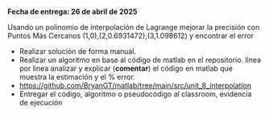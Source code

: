**Fecha de entrega: 26 de abril de 2025**

Usando un polinomio de interpolación de Lagrange mejorar la
precisión con Puntos Más Cercanos (1,0),(2,0.6931472),(3,1.098612) y
encontrar el error
- Realizar solución de forma manual.
- Realizar un algoritmo en base al código de matlab en el repositorio. linea por
linea analizar y explicar (**comentar**) el código en matlab que muestra la estimación y el % error. 
- https://github.com/BryanGT/matlab/tree/main/src/unit_8_interpolation
- Entregar el código, algoritmo o pseudocódigo al classroom, evidencia de ejecución

